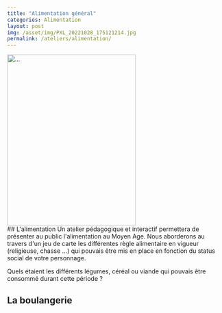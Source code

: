 ```yaml
---
title: "Alimentation général"
categories: Alimentation
layout: post
img: /asset/img/PXL_20221028_175121214.jpg
permalink: /ateliers/alimentation/
---
```

<div class="col-md-auto">
    <img src="/asset/img/PXL_20221028_175121214.jpg" class="rounded float-start" alt="..." width="300" height="400">
</div>
<div class="col col-lg-5">
## L'alimentation 
Un atelier pédagogique et interactif permettera de présenter au public l'alimentation au Moyen Age. 
Nous aborderons au travers d'un jeu de carte les différentes règle alimentaire en vigueur (religieuse, chasse ...) qui pouvais être mis en place en fonction du status social de votre personnage. 

Quels étaient les différents légumes, céréal ou viande qui pouvais être consommé durant cette période ? 

## La boulangerie

</div>

